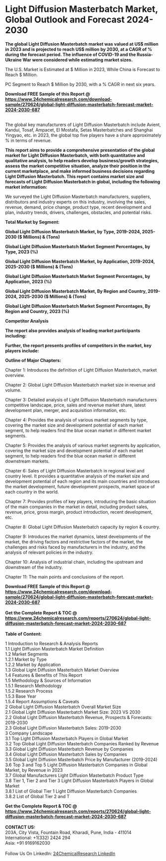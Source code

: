 <h1>Light Diffusion Masterbatch Market, Global Outlook and Forecast 2024-2030</h1><p><strong>The global Light Diffusion Masterbatch market was valued at US$ million in 2023 and is projected to reach US$ million by 2030, at a CAGR of % during the forecast period. The influence of COVID-19 and the Russia-Ukraine War were considered while estimating market sizes.</strong></p><p>
The U.S. Market is Estimated at $ Million in 2023, While China is Forecast to Reach $ Million.</p><p>
PC Segment to Reach $ Million by 2030, with a % CAGR in next six years.</p><div><b>Download FREE Sample of this Report @ 
            <a href="https://www.24chemicalresearch.com/download-sample/270624/global-light-diffusion-masterbatch-forecast-market-2024-2030-687">
            https://www.24chemicalresearch.com/download-sample/270624/global-light-diffusion-masterbatch-forecast-market-2024-2030-687</a></b></div><br><p>
The global key manufacturers of Light Diffusion Masterbatch include Avient, Kandui, Tosaf, Ampacet, El Mostafa, Setas Masterbatches and Shanghai Yingyao, etc. in 2023, the global top five players have a share approximately % in terms of revenue.</p><p>
<strong>This report aims to provide a comprehensive presentation of the global market for Light Diffusion Masterbatch, with both quantitative and qualitative analysis, to help readers develop business/growth strategies, assess the market competitive situation, analyze their position in the current marketplace, and make informed business decisions regarding Light Diffusion Masterbatch. This report contains market size and forecasts of Light Diffusion Masterbatch in global, including the following market information:</strong></p><p>
</p><p>
</p><p>We surveyed the Light Diffusion Masterbatch manufacturers, suppliers, distributors and industry experts on this industry, involving the sales, revenue, demand, price change, product type, recent development and plan, industry trends, drivers, challenges, obstacles, and potential risks.</p><p>
<strong>Total Market by Segment:</strong></p><p>
<strong>Global Light Diffusion Masterbatch Market, by Type, 2019-2024, 2025-2030 ($ Millions) &amp; (Tons)</strong></p><p>
<strong>Global Light Diffusion Masterbatch Market Segment Percentages, by Type, 2023 (%)</strong></p><p>
</p><p>
<strong>Global Light Diffusion Masterbatch Market, by Application, 2019-2024, 2025-2030 ($ Millions) &amp; (Tons)</strong></p><p>
<strong>Global Light Diffusion Masterbatch Market Segment Percentages, by Application, 2023 (%)</strong></p><p>
</p><p>
<strong>Global Light Diffusion Masterbatch Market, By Region and Country, 2019-2024, 2025-2030 ($ Millions) &amp; (Tons)</strong></p><p>
<strong>Global Light Diffusion Masterbatch Market Segment Percentages, By Region and Country, 2023 (%)</strong></p><p>
</p><p>
<strong>Competitor Analysis</strong></p><p>
<strong>The report also provides analysis of leading market participants including:</strong></p><p>
</p><p>
<strong>Further, the report presents profiles of competitors in the market, key players include:</strong></p><p>
</p><p>
<strong>Outline of Major Chapters:</strong></p><p>
</p><p>Chapter 1: Introduces the definition of Light Diffusion Masterbatch, market overview.</p><p>
Chapter 2: Global Light Diffusion Masterbatch market size in revenue and volume.</p><p>
Chapter 3: Detailed analysis of Light Diffusion Masterbatch manufacturers competitive landscape, price, sales and revenue market share, latest development plan, merger, and acquisition information, etc.</p><p>
Chapter 4: Provides the analysis of various market segments by type, covering the market size and development potential of each market segment, to help readers find the blue ocean market in different market segments.</p><p>
Chapter 5: Provides the analysis of various market segments by application, covering the market size and development potential of each market segment, to help readers find the blue ocean market in different downstream markets.</p><p>
Chapter 6: Sales of Light Diffusion Masterbatch in regional level and country level. It provides a quantitative analysis of the market size and development potential of each region and its main countries and introduces the market development, future development prospects, market space of each country in the world.</p><p>
Chapter 7: Provides profiles of key players, introducing the basic situation of the main companies in the market in detail, including product sales, revenue, price, gross margin, product introduction, recent development, etc.</p><p>
Chapter 8: Global Light Diffusion Masterbatch capacity by region &amp; country.</p><p>
Chapter 9: Introduces the market dynamics, latest developments of the market, the driving factors and restrictive factors of the market, the challenges and risks faced by manufacturers in the industry, and the analysis of relevant policies in the industry.</p><p>
Chapter 10: Analysis of industrial chain, including the upstream and downstream of the industry.</p><p>
Chapter 11: The main points and conclusions of the report.</p><div><b>Download FREE Sample of this Report @ 
            <a href="https://www.24chemicalresearch.com/download-sample/270624/global-light-diffusion-masterbatch-forecast-market-2024-2030-687">
            https://www.24chemicalresearch.com/download-sample/270624/global-light-diffusion-masterbatch-forecast-market-2024-2030-687</a></b></div><br><div><b>Get the Complete Report & TOC @ 
            <a href="https://www.24chemicalresearch.com/reports/270624/global-light-diffusion-masterbatch-forecast-market-2024-2030-687">
            https://www.24chemicalresearch.com/reports/270624/global-light-diffusion-masterbatch-forecast-market-2024-2030-687</a></b></div><br>
            <b>Table of Content:</b><p>1 Introduction to Research & Analysis Reports<br />
    1.1 Light Diffusion Masterbatch Market Definition<br />
    1.2 Market Segments<br />
        1.2.1 Market by Type<br />
        1.2.2 Market by Application<br />
    1.3 Global Light Diffusion Masterbatch Market Overview<br />
    1.4 Features & Benefits of This Report<br />
    1.5 Methodology & Sources of Information<br />
        1.5.1 Research Methodology<br />
        1.5.2 Research Process<br />
        1.5.3 Base Year<br />
        1.5.4 Report Assumptions & Caveats<br />
2 Global Light Diffusion Masterbatch Overall Market Size<br />
    2.1 Global Light Diffusion Masterbatch Market Size: 2023 VS 2030<br />
    2.2 Global Light Diffusion Masterbatch Revenue, Prospects & Forecasts: 2019-2030<br />
    2.3 Global Light Diffusion Masterbatch Sales: 2019-2030<br />
3 Company Landscape<br />
    3.1 Top Light Diffusion Masterbatch Players in Global Market<br />
    3.2 Top Global Light Diffusion Masterbatch Companies Ranked by Revenue<br />
    3.3 Global Light Diffusion Masterbatch Revenue by Companies<br />
    3.4 Global Light Diffusion Masterbatch Sales by Companies<br />
    3.5 Global Light Diffusion Masterbatch Price by Manufacturer (2019-2024)<br />
    3.6 Top 3 and Top 5 Light Diffusion Masterbatch Companies in Global Market, by Revenue in 2023<br />
    3.7 Global Manufacturers Light Diffusion Masterbatch Product Type<br />
    3.8 Tier 1, Tier 2 and Tier 3 Light Diffusion Masterbatch Players in Global Market<br />
        3.8.1 List of Global Tier 1 Light Diffusion Masterbatch Companies<br />
        3.8.2 List of Global Tier 2 and T</p><div><b>Get the Complete Report & TOC @ 
            <a href="https://www.24chemicalresearch.com/reports/270624/global-light-diffusion-masterbatch-forecast-market-2024-2030-687">
            https://www.24chemicalresearch.com/reports/270624/global-light-diffusion-masterbatch-forecast-market-2024-2030-687</a></b></div><br><b>CONTACT US:</b><br>
            203A, City Vista, Fountain Road, Kharadi, Pune, India - 411014<br>
            International: +1(332) 2424 294<br>
            Asia: +91 9169162030 <br><br>
            Follow Us On LinkedIn: <a href="https://www.linkedin.com/company/24chemicalresearch/">24ChemicalResearch LinkedIn</a>